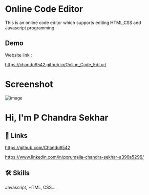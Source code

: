 # Online Code Editor

This is an online code editor which supports editing HTML,CSS and Javascript programming 

## Demo

Website link :

https://chandu9542.github.io/Online_Code_Editor/

# Screenshot 

![image](https://github.com/Chandu9542/Online_Code_Editor/assets/148742826/b76c8158-d23e-49ee-a977-7eba60eb1f21)


# Hi, I'm P Chandra Sekhar 


## 🔗 Links
https://github.com/Chandu9542


https://www.linkedin.com/in/porumalla-chandra-sekhar-a390a5296/

## 🛠 Skills
Javascript, HTML, CSS...
